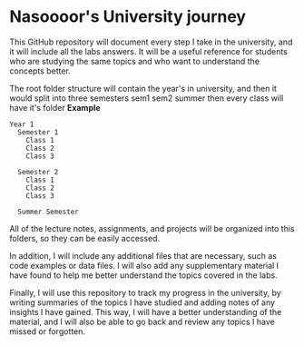 # Nasoooor's University journey

This GitHub repository will document every step I take in the university, and it will include all the labs answers. It will be a useful reference for students who are studying the same topics and who want to understand the concepts better.

The root folder structure will contain the year's in university, and then it would split into three semesters sem1 sem2 summer then every class will have it's folder
**Example**
```
Year 1
  Semester 1
    Class 1
    Class 2
    Class 3
    
  Semester 2
    Class 1
    Class 2
    Class 3
    
  Summer Semester
```

All of the lecture notes, assignments, and projects will be organized into this folders, so they can be easily accessed. 

In addition, I will include any additional files that are necessary, such as code examples or data files. I will also add any supplementary material I have found to help me better understand the topics covered in the labs.

Finally, I will use this repository to track my progress in the university, by writing summaries of the topics I have studied and adding notes of any insights I have gained. This way, I will have a better understanding of the material, and I will also be able to go back and review any topics I have missed or forgotten.
